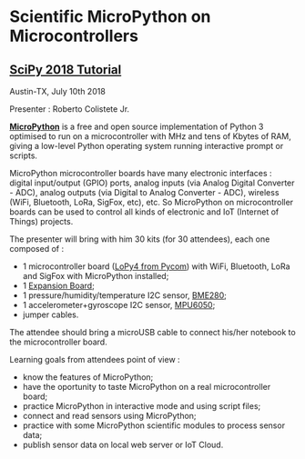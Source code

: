 # Scientific MicroPython on Microcontrollers
## [SciPy 2018 Tutorial](https://scipy2018.scipy.org/ehome/299527/711308/)
Austin-TX, July 10th 2018

Presenter : Roberto Colistete Jr.

[**MicroPython**](http://micropython.org/) is a free and open source implementation of Python 3 optimised to run on a microcontroller with MHz and tens of Kbytes of RAM, giving a low-level Python operating system running interactive prompt or scripts.

MicroPython microcontroller boards have many electronic interfaces : digital input/output (GPIO) ports, analog inputs (via Analog Digital Converter - ADC), analog outputs (via Digital to Analog Converter - ADC), wireless (WiFi, Bluetooth, LoRa, SigFox, etc), etc. So MicroPython on microcontroller boards can be used to control all kinds of electronic and IoT (Internet of Things) projects.

The presenter will bring with him 30 kits (for 30 attendees), each one composed of :
- 1 microcontroller board ([LoPy4 from Pycom](https://pycom.io/hardware/lopy4-specs/)) with WiFi, Bluetooth, LoRa and SigFox with MicroPython installed;
- 1 [Expansion Board](https://pycom.io/product/expansion-board-3-0/);
- 1 pressure/humidity/temperature I2C sensor, [BME280](https://www.bosch-sensortec.com/bst/products/all_products/bme280);
- 1 accelerometer+gyroscope I2C sensor, [MPU6050](https://www.invensense.com/products/motion-tracking/6-axis/mpu-6050/);
- jumper cables.

The attendee should bring a microUSB cable to connect his/her notebook to the microcontroller board.

Learning goals from attendees point of view :
- know the features of MicroPython;
- have the oportunity to taste MicroPython on a real microcontroller board;
- practice MicroPython in interactive mode and using script files;
- connect and read sensors using MicroPython;
- practice with some MicroPython scientific modules to process sensor data;
- publish sensor data on local web server or IoT Cloud.
